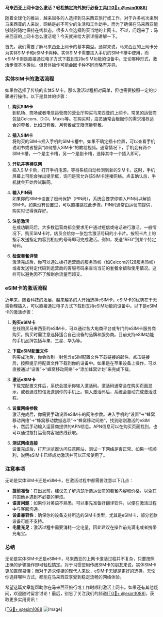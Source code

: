 **马来西亚上网卡怎么激活？轻松搞定海外旅行必备工具[[TG💪+ @esim1088](https://t.me/s/esim1088)]**

随着全球化的推进，越来越多的人选择到马来西亚旅行或工作。对于许多初次来到马来西亚的人来说，网络是必不可少的生活和工作助手。而为了确保在马来西亚能够随时随地保持在线状态，很多人会选择购买当地的上网卡。不过，问题来了：马来西亚的上网卡怎么激活呢？今天就来给大家详细讲解一下。

首先，我们需要了解马来西亚上网卡的基本类型。通常来说，马来西亚的上网卡分为实体SIM卡和eSIM卡两种。实体SIM卡需要插入手机的SIM卡槽中使用，而eSIM卡则是直接通过电子方式下载到支持eSIM功能的设备中。无论哪种形式，激活步骤基本类似，但具体操作可能会因卡种不同而略有差异。

### 实体SIM卡的激活流程

如果你选择了传统的实体SIM卡，那么激活过程相对简单，但也需要按照一定的步骤进行操作。以下是具体的步骤：

1. **购买SIM卡**  
   到机场、商场或者电信运营商的营业厅购买马来西亚的上网卡。常见的运营商包括Celcom、DiGi、Maxis等。在购买时，店员通常会根据你的需求推荐适合的套餐，比如日套餐、月套餐或无限流量套餐。

2. **插入SIM卡**  
   将购买的SIM卡插入手机的SIM卡槽中。如果不确定插卡位置，可以查看手机说明书或者搜索“如何插入SIM卡”的教程视频。通常情况下，手机会有两个SIM卡槽，一个是主卡槽，另一个是副卡槽，选择其中一个插入即可。

3. **开机并等待联网**  
   插入SIM卡后，打开手机电源，等待系统自动检测到新的SIM卡。这时，手机屏幕上可能会弹出提示框，询问是否允许该SIM卡连接网络。点击确认后，手机就会开始尝试联网。

4. **输入PIN码**  
   如果你的SIM卡设置了密码保护（PIN码），系统会要求你输入PIN码以解锁SIM卡。如果没有设置过，可以直接跳过此步骤。PIN码通常由运营商提供，购买时记得保存好。

5. **注册激活**  
   在成功联网后，大多数运营商都会要求用户通过短信或电话进行激活。一般情况下，购买SIM卡时，店员会给你一张包含激活号码的小卡片。按照卡片上的指示发送指定内容到相应的号码即可完成激活。例如，发送“REG”到某个特定号码。

6. **检查套餐详情**  
   激活完成后，你可以通过拨打运营商的服务热线（如Celcom的128服务热线）或者发送特定代码到运营商的客服号码来查询当前的套餐余额和使用情况。这样可以避免因不了解剩余流量而超支。

### eSIM卡的激活流程

近年来，随着科技的发展，越来越多的人开始选择eSIM卡。eSIM卡的优势在于无需物理插入，可以直接通过电子方式下载到支持eSIM功能的设备中。以下是eSIM卡的激活步骤：

1. **购买eSIM卡**  
   在线购买马来西亚的eSIM卡，可以通过各大电商平台或专门的eSIM卡服务商购买。购买时需注意选择适合自己设备的品牌和服务商。目前支持eSIM功能的手机品牌包括苹果、三星、华为等。

2. **下载eSIM配置文件**  
   购买成功后，你会收到一封包含eSIM配置文件下载链接的邮件。点击链接后，按照提示将配置文件下载到你的设备中。如果是在苹果设备上操作，可以直接通过“设置”->“蜂窝移动网络”->“添加蜂窝计划”来完成下载。

3. **激活eSIM卡**  
   下载完配置文件后，系统会提示你输入激活码。激活码通常会在购买页面显示，或者通过短信发送到你的手机上。输入激活码后，系统会自动完成激活过程。

4. **设置网络参数**  
   激活完成后，你需要手动设置eSIM卡的网络参数。进入手机的“设置”->“蜂窝移动网络”->“蜂窝移动数据选项”->“蜂窝移动网络”，找到刚刚激活的eSIM卡，然后手动输入运营商提供的APN信息。APN信息可以在购买页面找到，也可以通过拨打运营商客服热线获取。

5. **测试网络连接**  
   设置完成后，打开浏览器访问任意网站，测试一下网络是否正常。如果一切顺利，说明eSIM卡已经成功激活并可以正常使用了。

### 注意事项

无论是实体SIM卡还是eSIM卡，在激活过程中都需要注意以下几点：

- **提前准备**：在出发前，建议先了解清楚所选运营商的套餐内容和价格，以免在异国他乡遇到不必要的麻烦。
- **语言问题**：如果你对英语不熟悉，可以事先准备好翻译软件，以便在激活过程中与客服沟通。
- **设备兼容性**：确保你的设备支持所选的SIM卡类型，尤其是eSIM卡，部分老款设备可能不支持。
- **电量充足**：激活过程中需要消耗一定电量，因此建议在操作前充满电或者携带充电宝。

### 总结

无论是实体SIM卡还是eSIM卡，马来西亚的上网卡激活过程并不复杂，只要按照正确的步骤操作即可轻松搞定。对于习惯使用传统SIM卡的朋友来说，实体SIM卡更加直观易懂；而对于追求便捷的现代人来说，eSIM卡无疑是更好的选择。无论你选择哪种方式，都能在马来西亚享受到稳定流畅的网络体验。

希望这篇文章能帮助你在马来西亚旅行或工作时顺利激活上网卡。如果还有其他疑问，欢迎随时留言讨论！最后，别忘了关注我们的频道[[TG💪+ @esim1088](https://t.me/s/esim1088)]，获取更多实用资讯！

[[TG💪+ @esim1088](https://t.me/s/esim1088) ![Image](https://i.postimg.cc/4NQfJmqS/Snipaste-2025-05-13-00-14-12.png)]